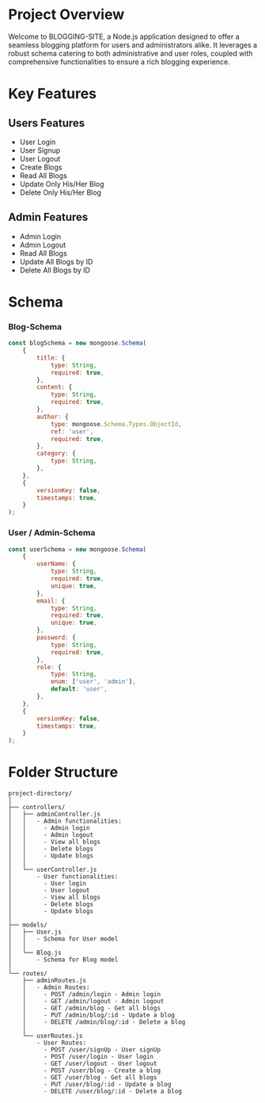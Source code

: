 # Project Overview

Welcome to BLOGGING-SITE, a Node.js application designed to offer a seamless blogging platform for users and administrators alike. It leverages a robust schema catering to both administrative and user roles, coupled with comprehensive functionalities to ensure a rich blogging experience.

# Key Features

## Users Features

-   User Login
-   User Signup
-   User Logout
-   Create Blogs
-   Read All Blogs
-   Update Only His/Her Blog
-   Delete Only His/Her Blog

## Admin Features

-   Admin Login
-   Admin Logout
-   Read All Blogs
-   Update All Blogs by ID
-   Delete All Blogs by ID

# Schema

### Blog-Schema

```js
const blogSchema = new mongoose.Schema(
	{
		title: {
			type: String,
			required: true,
		},
		content: {
			type: String,
			required: true,
		},
		author: {
			type: mongoose.Schema.Types.ObjectId,
			ref: 'user',
			required: true,
		},
		category: {
			type: String,
		},
	},
	{
		versionKey: false,
		timestamps: true,
	}
);
```

### User / Admin-Schema

```js
const userSchema = new mongoose.Schema(
	{
		userName: {
			type: String,
			required: true,
			unique: true,
		},
		email: {
			type: String,
			required: true,
			unique: true,
		},
		password: {
			type: String,
			required: true,
		},
		role: {
			type: String,
			enum: ['user', 'admin'],
			default: 'user',
		},
	},
	{
		versionKey: false,
		timestamps: true,
	}
);
```

# Folder Structure

```
project-directory/
│
├── controllers/
│   ├── adminController.js
│   │   - Admin functionalities:
│   │     - Admin login
│   │     - Admin logout
│   │     - View all blogs
│   │     - Delete blogs
│   │     - Update blogs
│   │
│   └── userController.js
│       - User functionalities:
│         - User login
│         - User logout
│         - View all blogs
│         - Delete blogs
│         - Update blogs
│
├── models/
│   ├── User.js
│   │   - Schema for User model
│   │
│   └── Blog.js
│       - Schema for Blog model
│
└── routes/
    ├── adminRoutes.js
    │   - Admin Routes:
    │     - POST /admin/login - Admin login
    │     - GET /admin/logout - Admin logout
    │     - GET /admin/blog - Get all blogs
    │     - PUT /admin/blog/:id - Update a blog
    │     - DELETE /admin/blog/:id - Delete a blog
    │
    └── userRoutes.js
        - User Routes:
          - POST /user/signUp - User signUp
          - POST /user/login - User login
          - GET /user/logout - User logout
          - POST /user/blog - Create a blog
          - GET /user/blog - Get all blogs
          - PUT /user/blog/:id - Update a blog
          - DELETE /user/blog/:id - Delete a blog
```
